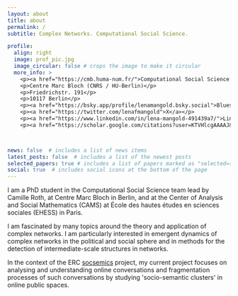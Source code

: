 ```yaml
---
layout: about
title: about
permalink: /
subtitle: Complex Networks. Computational Social Science.

profile:
  align: right
  image: prof_pic.jpg
  image_circular: false # crops the image to make it circular
  more_info: >
    <p><a href="https://cmb.huma-num.fr/">Computational Social Science team</a></p>
    <p>Centre Marc Bloch (CNRS / HU-Berlin)</p>
    <p>Friedrichstr. 191</p>
    <p>10117 Berlin</p>
    <p><a href="https://bsky.app/profile/lenamangold.bsky.social">Bluesky</a></p>
    <p><a href="https://twitter.com/lenafmangold">X</a></p>
    <p><a href="https://www.linkedin.com/in/lena-mangold-491439a7/">LinkedIn</a></p>
    <p><a href="https://scholar.google.com/citations?user=KTVHlcgAAAAJ&hl=en">Google Scholar</a></p>



news: false  # includes a list of news items
latest_posts: false  # includes a list of the newest posts
selected_papers: true # includes a list of papers marked as "selected={true}"
social: true  # includes social icons at the bottom of the page
---
```


I am a PhD student in the Computational Social Science team lead by Camille Roth, at Centre Marc
                        Bloch in Berlin, and at the Center of Analysis and Social Mathematics (CAMS) at École des
                        hautes études en sciences sociales (EHESS) in Paris.

I am fascinated by many topics around the theory and application of complex networks. I am
                        particularly interested in emergent dynamics of complex networks in the political and
                        social sphere and in methods for the detection of intermediate-scale
                        structures in networks.

In the context of the ERC [socsemics](https://socsemics.huma-num.fr/) project,
                        my current project focuses on analysing and understanding online conversations and fragmentation
                        processes of such conversations by studying 'socio-semantic clusters' in online public spaces.
